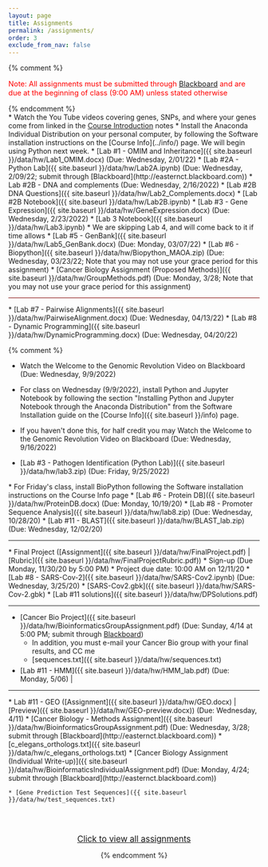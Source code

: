 ```yaml
---
layout: page
title: Assignments 
permalink: /assignments/
order: 3
exclude_from_nav: false
---
```


{% comment %}
<p style = 'color:red;font-size:104%'>Note: All assignments must be submitted through <a href = "https://easternct.blackboard.com/">Blackboard</a> and are due at the beginning of class (9:00 AM) unless stated otherwise</p>
{% endcomment %}


<style>
.hide {
  display:none;
}

ul {
    margin-bottom: 5px;
}

</style>

<div id = 'hidden' class = 'nohide' markdown="1">
* Watch the You Tube videos covering genes, SNPs, and where your genes come from linked in the <a href = "../notes/">Course Introduction</a> notes
* Install the Anaconda Individual Distribution on your personal computer, by following the Software installation instructions on the [Course Info](../info/) page. We will begin using Python next week.
* [Lab #1 - OMIM and Inheritance]({{ site.baseurl }}/data/hw/Lab1_OMIM.docx) (Due: Wednesday, 2/01/22) 
* [Lab #2A - Python Lab]({{ site.baseurl }}/data/hw/Lab2A.ipynb)
(Due: Wednesday, 2/09/22; submit through [Blackboard](http://easternct.blackboard.com))
* Lab #2B - DNA and complements (Due: Wednesday, 2/16/2022)
    * [Lab #2B DNA Questions]({{ site.baseurl }}/data/hw/Lab2_Complements.docx)
    * [Lab #2B Notebook]({{ site.baseurl }}/data/hw/Lab2B.ipynb) 
* [Lab #3 - Gene Expression]({{ site.baseurl }}/data/hw/GeneExpression.docx) (Due: Wednesday, 2/23/2022) 
    * [Lab 3 Notebook]({{ site.baseurl }}/data/hw/Lab3.ipynb) 
* We are skipping Lab 4, and will come back to it if time allows
* [Lab #5 - GenBank]({{ site.baseurl }}/data/hw/Lab5_GenBank.docx) (Due: Monday, 03/07/22) 
* [Lab #6 - Biopython]({{ site.baseurl }}/data/hw/Biopython_MAOA.zip) (Due: Wednesday, 03/23/22; Note that you may not use your grace period for this assignment)
* [Cancer Biology Assignment (Proposed Methods)]({{ site.baseurl }}/data/hw/GroupMethods.pdf) (Due: Monday, 3/28; Note that you may not use your grace period for this assignment) 
<hr style = 'height:1px; background-color:maroon'>
* [Lab #7 - Pairwise Alignments]({{ site.baseurl }}/data/hw/PairwiseAlignment.docx) (Due: Wednesday, 04/13/22)
* [Lab #8 - Dynamic Programming]({{ site.baseurl }}/data/hw/DynamicProgramming.docx) (Due: Wednesday, 04/20/22)

{% comment %}

* Watch the Welcome to the Genomic Revolution Video on Blackboard (Due: Wednesday, 9/9/2022)
* For class on Wednesday (9/9/2022), install Python and Jupyter Notebook by following the section "Installing Python and Jupyter Notebook through the Anaconda Distribution" from the Software Installation guide on the [Course Info]({{ site.baseurl }}/info) page. 

* If you haven't done this, for half credit you may Watch the Welcome to the Genomic Revolution Video on Blackboard (Due: Wednesday, 9/16/2022)
* [Lab #3 - Pathogen Identification (Python Lab)]({{ site.baseurl }}/data/hw/lab3.zip) (Due: Friday, 9/25/2022) 
</div>
* For Friday's class, install BioPython following the Software installation instructions on the Course Info page
* [Lab #6 - Protein DB]({{ site.baseurl }}/data/hw/ProteinDB.docx) (Due: Monday, 10/19/20) 
* [Lab #8 - Promoter Sequence Analysis]({{ site.baseurl }}/data/hw/lab8.zip) (Due: Wednesday, 10/28/20)
* [Lab #11 - BLAST]({{ site.baseurl }}/data/hw/BLAST_lab.zip) (Due: Wednesday, 12/02/20) 
<hr>
* Final Project ([Assignment]({{ site.baseurl }}/data/hw/FinalProject.pdf) 
   | [Rubric]({{ site.baseurl }}/data/hw/FinalProjectRubric.pdf))
    * Sign-up (Due Monday, 11/30/20 by 5:00 PM)
    * Project due date: 10:00 AM on 12/11/20 
* [Lab #8 - SARS-Cov-2]({{ site.baseurl }}/data/hw/SARS-Cov2.ipynb) (Due: Wednesday, 3/25/20)
    * [SARS-Cov2.gbk]({{ site.baseurl }}/data/hw/SARS-Cov-2.gbk) 
    * [Lab #11 solutions]({{ site.baseurl }}/data/hw/DPSolutions.pdf)
<hr> 

* [Cancer Bio Project]({{ site.baseurl }}/data/hw/BioinformaticsGroupAssignment.pdf) (Due: Sunday, 4/14 at 5:00 PM; submit through [Blackboard](http://easternct.blackboard.com))
    * In addition, you must e-mail your Cancer Bio group with your final results, and CC me 
    * [sequences.txt]({{ site.baseurl }}/data/hw/sequences.txt) 
* [Lab #11 - HMM]({{ site.baseurl }}/data/hw/HMM_lab.pdf) (Due: Monday, 5/06)
| 
<hr>
* Lab #11 - GEO ([Assignment]({{ site.baseurl }}/data/hw/GEO.docx) |
[Preview]({{ site.baseurl }}/data/hw/GEO-preview.docx)) (Due: Wednesday, 4/11)
* [Cancer Biology - Methods Assignment]({{ site.baseurl }}/data/hw/BioinformaticsGroupAssignment.pdf) (Due: Wednesday, 3/28; submit through [Blackboard](http://easternct.blackboard.com)) 
	* [c_elegans_orthologs.txt]({{ site.baseurl }}/data/hw/c_elegans_orthologs.txt) 
* [Cancer Biology Assignment (Individual Write-up)]({{ site.baseurl }}/data/hw/BioinformaticsIndividualAssignment.pdf) (Due: Monday, 4/24; submit through [Blackboard](http://easternct.blackboard.com)) 

	* [Gene Prediction Test Sequences]({{ site.baseurl }}/data/hw/test_sequences.txt)  



<br><br>
<center>
<div id = 'clicker'>
<a href = '#' style='font-size:120%' onclick = 'viewAll();'>Click to view all assignments</a>
<script>
function viewAll() {
    document.getElementById('hidden').classList.remove('hide');
    document.getElementById('clicker').classList.add('hide');
    document.getElementsByTagName('ul')[0].style.marginBottom = '0px'
}
</script>

{% endcomment %}

</div>

